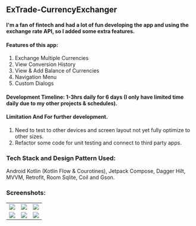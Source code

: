 ## ExTrade-CurrencyExchanger

#### I'm a fan of fintech and had a lot of fun developing the app and using the exchange rate API, so I added some extra features.

#### Features of this app:
1. Exchange Multiple Currencies
2. View Conversion History
3. View & Add Balance of Currencies
4. Navigation Menu
5. Custom Dialogs

#### Development Timeline: 1-3hrs daily for 6 days (I only have limited time daily due to my other projects & schedules).

#### Limitation And For further development.
1. Need to test to other devices and screen layout not yet fully optimize to other sizes.
2. Refactor some code for unit testing and connect to third party apps.

### Tech Stack and Design Pattern Used:
 
 Android Kotlin (Kotlin Flow & Courotines), Jetpack Compose, Dagger Hilt, MVVM, Retrofit, Room Sqlite, Coil and Gson.  

### Screenshots:
 
<table>
 <tr>
    <td><img src="https://user-images.githubusercontent.com/105339727/181698040-5152f23e-7d86-4cf2-b1e7-5a5419a07ea9.jpg"></td>
    <td><img src="https://user-images.githubusercontent.com/105339727/181698504-741559ac-45d1-4b8b-a73d-30d046e5ce80.jpg"></td>
     <td><img src="https://user-images.githubusercontent.com/105339727/181698654-f87db622-a1bf-4f1f-af0b-de5abc16b150.jpg"></td>
  
  </tr>
 <tr> </tr>
  <tr>
    <td><img src="https://user-images.githubusercontent.com/105339727/181698779-8fc31406-942d-4e77-9887-e7585978ac38.jpg"></td>
     <td><img src="https://user-images.githubusercontent.com/105339727/181698849-429db68b-b766-42d3-8a1f-72d3de13e135.jpg"></td>
    <td><img src="https://user-images.githubusercontent.com/105339727/181698927-1c33873a-4dd2-4aa9-8b7a-78856567ef95.jpg"></td>
  </tr>
  
 </table>

